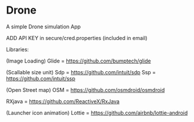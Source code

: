 # Drone
 
A simple Drone simulation App

ADD API KEY in secure/cred.properties (included in email)

Libraries:

(Image Loading)
Glide = https://github.com/bumptech/glide

(Scallable size unit)
Sdp = https://github.com/intuit/sdp
Ssp = https://github.com/intuit/ssp

(Open Street map)
OSM = https://github.com/osmdroid/osmdroid

RXjava = https://github.com/ReactiveX/RxJava

(Launcher icon animation)
Lottie = https://github.com/airbnb/lottie-android


